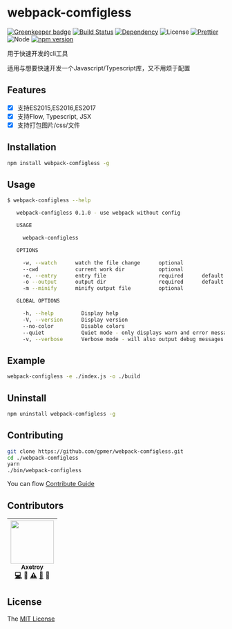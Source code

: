 # webpack-comfigless

[![Greenkeeper badge](https://badges.greenkeeper.io/gpmer/webpack-comfigless.svg)](https://greenkeeper.io/)
[![Build Status](https://travis-ci.org/gpmer/webpack-comfigless.svg?branch=master)](https://travis-ci.org/gpmer/webpack-comfigless)
[![Dependency](https://david-dm.org/gpmer/webpack-comfigless.svg)](https://david-dm.org/gpmer/webpack-comfigless)
![License](https://img.shields.io/badge/license-MIT-green.svg)
[![Prettier](https://img.shields.io/badge/Code%20Style-Prettier-green.svg)](https://github.com/prettier/prettier)
![Node](https://img.shields.io/badge/node-%3E=6.0-blue.svg?style=flat-square)
[![npm version](https://badge.fury.io/js/webpack-comfigless.svg)](https://badge.fury.io/js/webpack-comfigless)

用于快速开发的cli工具

适用与想要快速开发一个Javascript/Typescript库，又不用烦于配置

## Features

- [x] 支持ES2015,ES2016,ES2017
- [x] 支持Flow, Typescript, JSX
- [x] 支持打包图片/css/文件

## Installation
```bash
npm install webpack-comfigless -g
```

## Usage

```bash
$ webpack-configless --help

   webpack-configless 0.1.0 - use webpack without config

   USAGE

     webpack-configless

   OPTIONS

     -w, --watch      watch the file change      optional
     --cwd            current work dir           optional
     -e, --entry      entry file                 required      default: "./index.js"
     -o --output      output dir                 required      default: "./build/"
     -m --minify      minify output file         optional

   GLOBAL OPTIONS

     -h, --help         Display help
     -V, --version      Display version
     --no-color         Disable colors
     --quiet            Quiet mode - only displays warn and error messages
     -v, --verbose      Verbose mode - will also output debug messages

```

## Example

```bash
webpack-configless -e ./index.js -o ./build
```

## Uninstall

```bash
npm uninstall webpack-comfigless -g
```

## Contributing

```bash
git clone https://github.com/gpmer/webpack-comfigless.git
cd ./webpack-comfigless
yarn
./bin/webpack-configless
```

You can flow [Contribute Guide](https://github.com/gpmer/webpack-comfigless/blob/master/contributing.md)

## Contributors

<!-- ALL-CONTRIBUTORS-LIST:START - Do not remove or modify this section -->
| [<img src="https://avatars1.githubusercontent.com/u/9758711?v=3" width="100px;"/><br /><sub>Axetroy</sub>](http://axetroy.github.io)<br />[💻](https://github.com/gpmer/gpm.js/commits?author=axetroy) 🔌 [⚠️](https://github.com/gpmer/gpm.js/commits?author=axetroy) [🐛](https://github.com/gpmer/gpm.js/issues?q=author%3Aaxetroy) 🎨 |
| :---: |
<!-- ALL-CONTRIBUTORS-LIST:END -->

## License

The [MIT License](https://github.com/gpmer/webpack-comfigless/blob/master/LICENSE)
